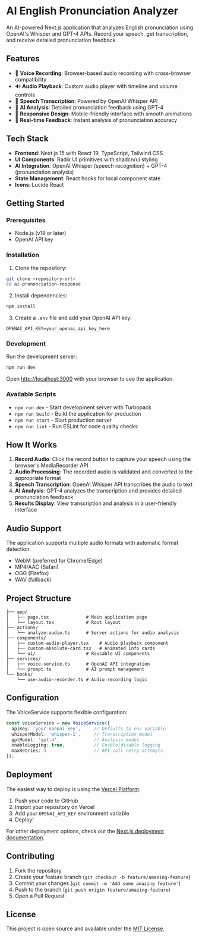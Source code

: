 # AI English Pronunciation Analyzer

An AI-powered Next.js application that analyzes English pronunciation using OpenAI's Whisper and GPT-4 APIs. Record your speech, get transcription, and receive detailed pronunciation feedback.

## Features

- 🎤 **Voice Recording**: Browser-based audio recording with cross-browser compatibility
- 🔊 **Audio Playback**: Custom audio player with timeline and volume controls
- 📝 **Speech Transcription**: Powered by OpenAI Whisper API
- 🤖 **AI Analysis**: Detailed pronunciation feedback using GPT-4
- 📱 **Responsive Design**: Mobile-friendly interface with smooth animations
- 🎯 **Real-time Feedback**: Instant analysis of pronunciation accuracy

## Tech Stack

- **Frontend**: Next.js 15 with React 19, TypeScript, Tailwind CSS
- **UI Components**: Radix UI primitives with shadcn/ui styling
- **AI Integration**: OpenAI Whisper (speech recognition) + GPT-4 (pronunciation analysis)
- **State Management**: React hooks for local component state
- **Icons**: Lucide React

## Getting Started

### Prerequisites

- Node.js (v18 or later)
- OpenAI API key

### Installation

1. Clone the repository:
```bash
git clone <repository-url>
cd ai-prononciation-response
```

2. Install dependencies:
```bash
npm install
```

3. Create a `.env` file and add your OpenAI API key:
```env
OPENAI_API_KEY=your_openai_api_key_here
```

### Development

Run the development server:
```bash
npm run dev
```

Open [http://localhost:3000](http://localhost:3000) with your browser to see the application.

### Available Scripts

- `npm run dev` - Start development server with Turbopack
- `npm run build` - Build the application for production
- `npm run start` - Start production server
- `npm run lint` - Run ESLint for code quality checks

## How It Works

1. **Record Audio**: Click the record button to capture your speech using the browser's MediaRecorder API
2. **Audio Processing**: The recorded audio is validated and converted to the appropriate format
3. **Speech Transcription**: OpenAI Whisper API transcribes the audio to text
4. **AI Analysis**: GPT-4 analyzes the transcription and provides detailed pronunciation feedback
5. **Results Display**: View transcription and analysis in a user-friendly interface

## Audio Support

The application supports multiple audio formats with automatic format detection:
- WebM (preferred for Chrome/Edge)
- MP4/AAC (Safari)
- OGG (Firefox)
- WAV (fallback)

## Project Structure

```
├── app/
│   ├── page.tsx              # Main application page
│   └── layout.tsx            # Root layout
├── actions/
│   └── analyze-audio.ts      # Server actions for audio analysis
├── components/
│   ├── custom-audio-player.tsx    # Audio playback component
│   ├── custom-absolute-card.tsx   # Animated info cards
│   └── ui/                   # Reusable UI components
├── services/
│   ├── voice-service.ts      # OpenAI API integration
│   └── prompt.ts             # AI prompt management
└── hooks/
    └── use-audio-recorder.ts # Audio recording logic
```

## Configuration

The VoiceService supports flexible configuration:

```typescript
const voiceService = new VoiceService({
  apiKey: 'your-openai-key',     // Defaults to env variable
  whisperModel: 'whisper-1',     // Transcription model
  gptModel: 'gpt-4',             // Analysis model
  enableLogging: true,           // Enable/disable logging
  maxRetries: 3                  // API call retry attempts
});
```

## Deployment

The easiest way to deploy is using the [Vercel Platform](https://vercel.com/new?utm_medium=default-template&filter=next.js&utm_source=create-next-app&utm_campaign=create-next-app-readme):

1. Push your code to GitHub
2. Import your repository on Vercel
3. Add your `OPENAI_API_KEY` environment variable
4. Deploy!

For other deployment options, check out the [Next.js deployment documentation](https://nextjs.org/docs/app/building-your-application/deploying).

## Contributing

1. Fork the repository
2. Create your feature branch (`git checkout -b feature/amazing-feature`)
3. Commit your changes (`git commit -m 'Add some amazing feature'`)
4. Push to the branch (`git push origin feature/amazing-feature`)
5. Open a Pull Request

## License

This project is open source and available under the [MIT License](LICENSE).